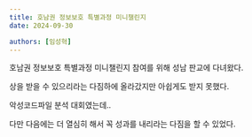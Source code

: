```yaml
---
title: 호남권 정보보호 특별과정 미니챌린지
date: 2024-09-30

authors: [임성혁]
---
```


호남권 정보보호 특별과정 미니챌린지 참여를 위해 성남 판교에 다녀왔다.

<!--more-->

상을 받을 수 있으리라는 다짐하에 올라갔지만
아쉽게도 받지 못했다.

악성코드파일 분석 대회였는데..

다만 다음에는 더 열심히 해서 꼭 성과를 내리라는 다짐을 할 수 있었다.